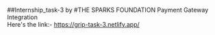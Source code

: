 ##Internship_task-3 by #THE SPARKS FOUNDATION
Payment Gateway Integration<br>
Here's the link:- https://grip-task-3.netlify.app/
